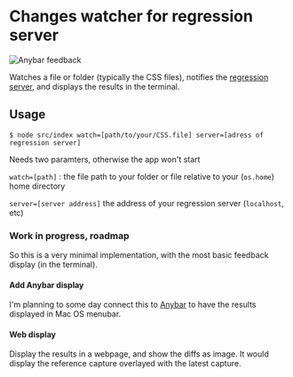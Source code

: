 # Changes watcher for regression server

![Anybar feedback](https://5a53e939e8f0862e6153-623c55fb68acb92f1f433c6448bed244.ssl.cf3.rackcdn.com/github/regression-watch/anybar.gif)

Watches a file or folder (typically the CSS files), notifies the [regression server](https://github.com/bfulop/regression-server), and displays the results in the terminal.

## Usage

`$ node src/index watch=[path/to/your/CSS.file] server=[adress of regression server]`

Needs two paramters, otherwise the app won't start

`watch=[path]` : the file path to your folder or file relative to your (`os.home`) home directory

`server=[server address]` the address of your regression server (`localhost`, etc)

### Work in progress, roadmap

So this is a very minimal implementation, with the most basic feedback display (in the terminal).

#### Add Anybar display

I'm planning to some day connect this to [Anybar](https://github.com/tonsky/AnyBar) to have the results displayed in Mac OS menubar.

#### Web display

Display the results in a webpage, and show the diffs as image. It would display the reference capture overlayed with the latest capture.